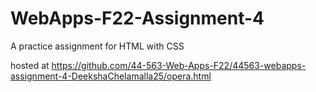 # WebApps-F22-Assignment-4
A practice assignment for HTML with CSS

hosted at https://github.com/44-563-Web-Apps-F22/44563-webapps-assignment-4-DeekshaChelamalla25/opera.html
